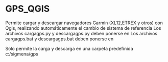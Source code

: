 # GPS_QGIS
Permite cargar y descargar navegadores Garmin (XL12,ETREX y otros) con Qgis, realizando automáticamente el cambio de sistema de referencia
Los archivos cargagps.py y descargagps.py deben ponerse en 
Los archivos cargagps.bat y descargagps.bat deben ponerse en

Solo permite la carga y descarga en una carpeta predefinida c:/sigmena/gps

